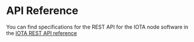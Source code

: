 # API Reference

You can find specifications for the REST API for the IOTA node software in the [IOTA REST API reference](https://editor.swagger.io/?url=https://raw.githubusercontent.com/rufsam/protocol-rfcs/master/text/0026-rest-api/rest-api.yaml)
